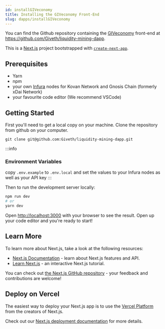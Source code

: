 ```yaml
---
id: installGIVeconomy
title: Installing the GIVeconomy Front-End
slug: dapps/installGIVeconomy
---
```


You can find the Github repository containing the [GIVeconomy](https://giv.giveth.io) front-end at https://github.com/Giveth/liquidity-mining-dapp.

This is a [Next.js](https://nextjs.org/) project bootstrapped with [`create-next-app`](https://github.com/vercel/next.js/tree/canary/packages/create-next-app).
## Prerequisites

- Yarn
- npm
- your own [Infura](https://infura.io/) nodes for Kovan Network and Gnosis Chain (formerly xDai Network)
- your favourite code editor (We recommend VSCode)


## Getting Started

First you'll need to get a local copy on your machine. Clone the repository from github on your computer.

```
git clone git@github.com:Giveth/liquidity-mining-dapp.git
```

:::info
### Environment Variables
copy `.env.example` to `.env.local` and set the values to your Infura nodes as well as your API key
:::


Then to run the development server locally:

```bash
npm run dev
# or
yarn dev
```

Open [http://localhost:3000](http://localhost:3000) with your browser to see the result. Open up your code editor and you're ready to start!

## Learn More

To learn more about Next.js, take a look at the following resources:

- [Next.js Documentation](https://nextjs.org/docs) - learn about Next.js features and API.
- [Learn Next.js](https://nextjs.org/learn) - an interactive Next.js tutorial.

You can check out [the Next.js GitHub repository](https://github.com/vercel/next.js/) - your feedback and contributions are welcome!

## Deploy on Vercel

The easiest way to deploy your Next.js app is to use the [Vercel Platform](https://vercel.com/new?utm_medium=default-template&filter=next.js&utm_source=create-next-app&utm_campaign=create-next-app-readme) from the creators of Next.js.

Check out our [Next.js deployment documentation](https://nextjs.org/docs/deployment) for more details.
